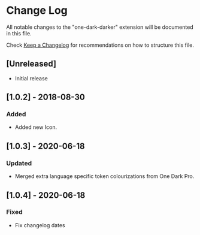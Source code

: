 # Change Log

All notable changes to the "one-dark-darker" extension will be documented in this file.

Check [Keep a Changelog](http://keepachangelog.com/) for recommendations on how to structure this file.

## [Unreleased]

- Initial release

## [1.0.2] - 2018-08-30

### Added

- Added new Icon.

## [1.0.3] - 2020-06-18

### Updated

- Merged extra language specific token colourizations from One Dark Pro.

## [1.0.4] - 2020-06-18

### Fixed

- Fix changelog dates
